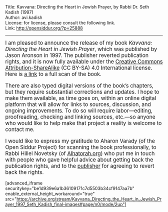 <html>
<head></head>
<body>
Title: Kavvana: Directing the Heart in Jewish Prayer, by Rabbi Dr. Seth Kadish (1997)<br />
Author: avi.kadish<br />
License: for license, please consult the following link.<br />
Link: <a href="http://opensiddur.org/?p=25888">http://opensiddur.org/?p=25888</a>
<p />
<hr />

<div class="english" style="font-size: 1.2em;">
I am pleased to announce the release of my book <em>Kavvana: Directing the Heart in Jewish Prayer</em>, which was published by Jason Aronson in 1997. The publisher reverted publication rights, and it is now fully available under the <a href="https://creativecommons.org/licenses/by-sa/4.0/">Creative Commons Attribution-ShareAlike</a> (CC BY-SA) 4.0 International license. Here is <a href="https://archive.org/details/Kavvana_Directing_the_Heart_in_Jewish_Prayer_1997_Seth_Kadish_final-images">a link</a> to a full scan of the book.

There are also typed digital versions of the book’s chapters, but they require substantial corrections and updates. I hope to make them available, as time goes on, within an online digital platform that will allow for links to sources, discussion, and ongoing improvements. To do so will require labor—editing, proofreading, checking and linking sources, etc.—so anyone who would like to help make that project a reality is welcome to contact me.

I would like to express my gratitude to Aharon Varady (of the Open Siddur Project) for scanning the book professionally, to Rabbi Hillel Novetsky (of <a href="http://alhatorah.org/">Alhatorah.org</a>) who put me in touch with people who gave helpful advice about getting back the publication rights, and to the <a href="https://rowman.com/JasonAronson">publisher</a> for agreeing to revert back the rights.
</div>

[advanced_iframe securitykey="be1d939e6a1b36109171c7d5503b34cf9147aa7b" enable_external_height_workaround="true" src="https://archive.org/stream/Kavvana_Directing_the_Heart_in_Jewish_Prayer_1997_Seth_Kadish_final-images#page/n0/mode/2up"]
</body>
</html>